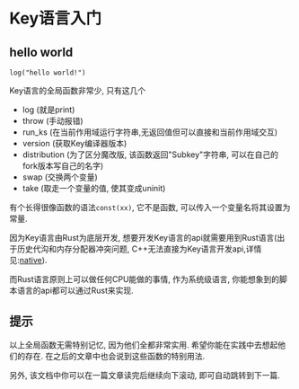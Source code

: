 # Key语言入门

## hello world

```
log("hello world!")
```

Key语言的全局函数非常少, 只有这几个

- log (就是print)
- throw (手动报错)
- run_ks (在当前作用域运行字符串,无返回值但可以直接和当前作用域交互)
- version (获取Key编译器版本)
- distribution (为了区分魔改版, 该函数返回"Subkey"字符串, 可以在自己的fork版本写自己的名字)
- swap (交换两个变量)
- take (取走一个变量的值, 使其变成uninit)

有个长得很像函数的语法`const(xx)`, 它不是函数, 可以传入一个变量名将其设置为常量.

因为Key语言由Rust为底层开发, 想要开发Key语言的api就需要用到Rust语言(出于历史代沟和内存分配器冲突问题, C++无法直接为Key语言开发api,详情见:[native](../native/readme.md)).

而Rust语言原则上可以做任何CPU能做的事情, 作为系统级语言, 你能想象到的脚本语言的api都可以通过Rust来实现.

## 提示

以上全局函数无需特别记忆, 因为他们全都非常实用. 希望你能在实践中去想起他们的存在. 在之后的文章中也会说到这些函数的特别用法.

另外, 该文档中你可以在一篇文章读完后继续向下滚动, 即可自动跳转到下一篇. 
